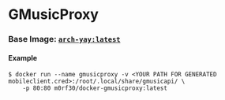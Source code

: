 # GMusicProxy
### Base Image: [`arch-yay:latest`](https://hub.docker.com/r/m0rf30/arch-yay)

#### Example
```
$ docker run --name gmusicproxy -v <YOUR PATH FOR GENERATED mobileclient.cred>:/root/.local/share/gmusicapi/ \
    -p 80:80 m0rf30/docker-gmusicproxy:latest
```
